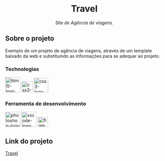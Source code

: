 <h1 align="center">Travel</h1>
<p align="center"><i>Site de Agência de viagens.</i></p>


##  Sobre o projeto

Exemplo de um projeto de agência de viagens, através de um template baixado da web e substituindo as informações para se adequar ao projeto.

### Technologias
<p display="inline-block">
  <img width="48" src="https://upload.wikimedia.org/wikipedia/commons/6/61/HTML5_logo_and_wordmark.svg" alt="html5-logo"/>
  <img width="35" src="https://upload.wikimedia.org/wikipedia/commons/d/d5/CSS3_logo_and_wordmark.svg" alt="css3-logo"/>
  <img width="46" src="https://upload.wikimedia.org/wikipedia/commons/b/ba/Javascript_badge.svg" alt="css3-logo"/>
</p>
                                                                                                  
### Ferramenta de desenvolvimento

<p display="inline-block">
  <img width="48" src="https://upload.wikimedia.org/wikipedia/commons/a/af/Adobe_Photoshop_CC_icon.svg" alt="photoshop-logo"/>
  <img width="48" src="https://upload.wikimedia.org/wikipedia/commons/thumb/9/9a/Visual_Studio_Code_1.35_icon.svg/2048px-Visual_Studio_Code_1.35_icon.svg.png" alt="vscode-logo"/>
  <img width="32" src="https://upload.wikimedia.org/wikipedia/commons/3/33/Figma-logo.svg" alt="figma-logo"/>
</p>


## Link do projeto
[Travel](https://marcelo-d2.github.io/Travel/)
